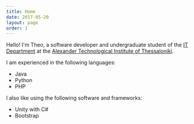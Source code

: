 ```yaml
---
title: Home
date: 2017-05-20
layout: page
order: 1
---
```


Hello! I'm Theo, a software developer and undergraduate student of the [IT Department](http://it.teithe.gr) at the [Alexander Technological Institute of Thessaloniki](http://teithe.gr).

I am experienced in the following languages:  
* Java
* Python
* PHP

I also like using the following software and frameworks:
* Unity with C#
* Bootstrap